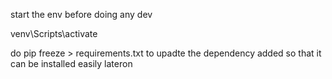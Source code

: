 start the env before doing any dev

venv\Scripts\activate




do  pip freeze > requirements.txt
  to upadte the dependency added so that it can be installed easily lateron
